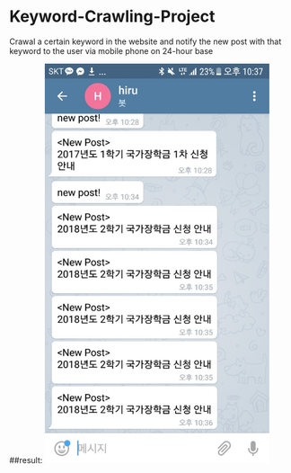 # Keyword-Crawling-Project
Crawal a certain keyword in the website and notify the new post with that keyword to the user via mobile phone on 24-hour base

##result:
<img src="post_screenshot.jpg" alt="result" width="400">
